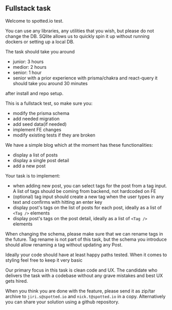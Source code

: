 ## Fullstack task

Welcome to spotted.io test.

You can use any libraries, any utilities that you wish, but please do not change the DB. SQlite allows us to quickly spin it up without running dockers or setting up a local DB.

The task should take you around

- junior: 3 hours
- medior: 2 hours
- senior: 1 hour
- senior with a prior experience with prisma/chakra and react-query it should take you around 30 minutes

after install and repo setup.

This is a fullstack test, so make sure you:

- modify the prisma schema
- add needed migration
- add seed data(if needed)
- implement FE changes
- modify existing tests if they are broken

We have a simple blog which at the moment has these functionalities:

- display a list of posts
- display a single post detail
- add a new post

Your task is to implement:

- when adding new post, you can select tags for the post from a tag input. A list of tags should be coming from backend, not hardcoded on FE
- (optional) tag input should create a new tag when the user types in any text and confirms with hitting an enter key
- display post's tags on the list of posts for each post, ideally as a list of `<Tag />` elements
- display post's tags on the post detail, ideally as a list of `<Tag />` elements

When changing the schema, please make sure that we can rename tags in the future. Tag rename is not part of this task, but the schema you introduce should allow renaming a tag without updating any Post.

Ideally your code should have at least happy paths tested. When it comes to styling feel free to keep it very basic

Our primary focus in this task is clean code and UX. The candidate who delivers the task with a codebase without any grave mistakes and best UX gets hired.

When you think you are done with the feature, please send it as zip/tar archive to `jiri.s@spotted.io` and `nick.t@spotted.io` in a copy. Alternatively you can share your solution using a github repository.
